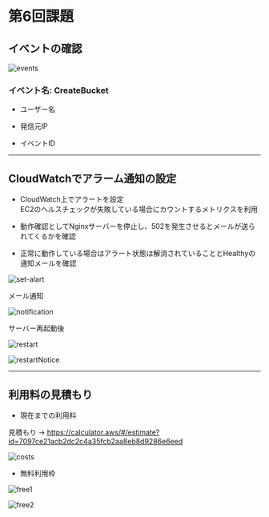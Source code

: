 # 第6回課題

## イベントの確認
  
![events](image06/events.png)    

### イベント名: CreateBucket

- ユーザー名  
  
- 発信元IP  
  
- イベントID  
  
***  
  
## CloudWatchでアラーム通知の設定

 - CloudWatch上でアラートを設定  
    EC2のヘルスチェックが失敗している場合にカウントするメトリクスを利用  
  
 - 動作確認としてNginxサーバーを停止し、502を発生させるとメールが送られてくるかを確認  
   
 - 正常に動作している場合はアラート状態は解消されていることとHealthyの通知メールを確認
  
![set-alart](image06/set-alart.png)  
  
メール通知  
  
![notification](image06/notification.jpeg)  
  
サーバー再起動後  
  
![restart](image06/hearthcheck.png)  
  
![restartNotice](image06/ok-notification.jpeg)  

***
  
## 利用料の見積もり  
  
- 現在までの利用料  
  
見積もり
→ https://calculator.aws/#/estimate?id=7097ce21acb2dc2c4a35fcb2aa8eb8d9286e6eed 
  

![costs](image06/billing.png)  
  
- 無料利用枠  
  
![free1](image06/free1.png)  
  
![free2](image06/free2.png)  

